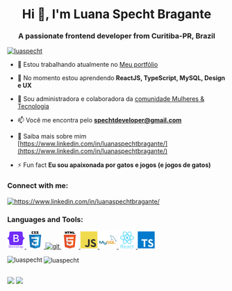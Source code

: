 <h1 align="center">Hi 👋, I'm Luana Specht Bragante</h1>
<h3 align="center">A passionate frontend developer from Curitiba-PR, Brazil</h3>

<p align="left"> <a href="https://github.com/ryo-ma/github-profile-trophy"><img src="https://github-profile-trophy.vercel.app/?username=luaspecht" alt="luaspecht" /></a> </p>

- 🔭 Estou trabalhando atualmente no [Meu portfólio](https://github.com/LuaSpecht/portfolio)

- 🌱 No momento estou aprendendo **ReactJS, TypeScript, MySQL, Design e UX**

- 👯 Sou administradora e colaboradora da [comunidade Mulheres & Tecnologia](https://chat.whatsapp.com/D2koZEA7Pz23sEMBIwJA6T)

- 📫 Você me encontra pelo **spechtdeveloper@gmail.com**

- 📄 Saiba mais sobre mim [https://www.linkedin.com/in/luanaspechtbragante/](https://www.linkedin.com/in/luanaspechtbragante/)

- ⚡ Fun fact **Eu sou apaixonada por gatos e jogos (e jogos de gatos)**

<h3 align="left">Connect with me:</h3>
<p align="left">
<a href="https://linkedin.com/in/https://www.linkedin.com/in/luanaspechtbragante/" target="blank"><img align="center" src="https://raw.githubusercontent.com/rahuldkjain/github-profile-readme-generator/master/src/images/icons/Social/linked-in-alt.svg" alt="https://www.linkedin.com/in/luanaspechtbragante/" height="30" width="40" /></a>
</p>

<h3 align="left">Languages and Tools:</h3>
<p align="left"> <a href="https://getbootstrap.com" target="_blank" rel="noreferrer"> <img src="https://raw.githubusercontent.com/devicons/devicon/master/icons/bootstrap/bootstrap-plain-wordmark.svg" alt="bootstrap" width="40" height="40"/> </a> <a href="https://www.w3schools.com/css/" target="_blank" rel="noreferrer"> <img src="https://raw.githubusercontent.com/devicons/devicon/master/icons/css3/css3-original-wordmark.svg" alt="css3" width="40" height="40"/> </a> <a href="https://git-scm.com/" target="_blank" rel="noreferrer"> <img src="https://www.vectorlogo.zone/logos/git-scm/git-scm-icon.svg" alt="git" width="40" height="40"/> </a> <a href="https://www.w3.org/html/" target="_blank" rel="noreferrer"> <img src="https://raw.githubusercontent.com/devicons/devicon/master/icons/html5/html5-original-wordmark.svg" alt="html5" width="40" height="40"/> </a> <a href="https://developer.mozilla.org/en-US/docs/Web/JavaScript" target="_blank" rel="noreferrer"> <img src="https://raw.githubusercontent.com/devicons/devicon/master/icons/javascript/javascript-original.svg" alt="javascript" width="40" height="40"/> </a> <a href="https://www.mysql.com/" target="_blank" rel="noreferrer"> <img src="https://raw.githubusercontent.com/devicons/devicon/master/icons/mysql/mysql-original-wordmark.svg" alt="mysql" width="40" height="40"/> </a> <a href="https://reactjs.org/" target="_blank" rel="noreferrer"> <img src="https://raw.githubusercontent.com/devicons/devicon/master/icons/react/react-original-wordmark.svg" alt="react" width="40" height="40"/> </a> <a href="https://www.typescriptlang.org/" target="_blank" rel="noreferrer"> <img src="https://raw.githubusercontent.com/devicons/devicon/master/icons/typescript/typescript-original.svg" alt="typescript" width="40" height="40"/> </a> </p>

<p><img align="left" src="https://github-readme-stats.vercel.app/api/top-langs?username=luaspecht&show_icons=true&locale=en&layout=compact" alt="luaspecht" /></p>

<p>&nbsp;<img align="center" src="https://github-readme-stats.vercel.app/api?username=luaspecht&show_icons=true&locale=en" alt="luaspecht" /></p>


##

<div>
  <a href = "mailto:luaspecht@gmail.com"><img src="https://img.shields.io/badge/-Gmail-%23333?style=for-the-badge&logo=gmail&logoColor=white" target="_blank"></a>
  <a href="https://www.linkedin.com/in/luana-specht-bragante-3a198b115/"><img src="https://img.shields.io/badge/-LinkedIn-%230077B5?style=for-the-badge&logo=linkedin&logoColor=white" target="_blank"></a> 

</div>
